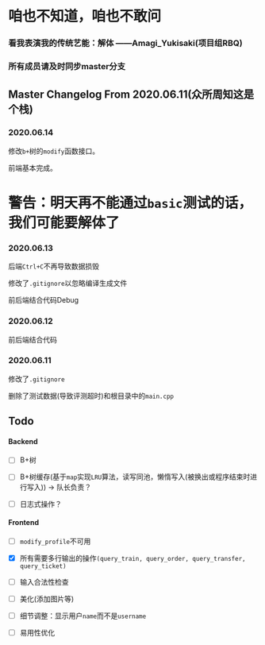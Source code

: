 # 咱也不知道，咱也不敢问

### 看我表演我的传统艺能：解体 ——Amagi_Yukisaki(项目组RBQ)

### 所有成员请及时同步master分支

## Master Changelog From 2020.06.11(众所周知这是个栈)

### 2020.06.14

修改`b+`树的`modify`函数接口。

前端基本完成。

# 警告：明天再不能通过`basic`测试的话，我们可能要解体了

### 2020.06.13

后端`Ctrl+C`不再导致数据损毁

修改了`.gitignore`以忽略编译生成文件

前后端结合代码Debug

### 2020.06.12

前后端结合代码

### 2020.06.11

修改了`.gitignore`

删除了测试数据(导致评测超时)和根目录中的`main.cpp`


## Todo

#### Backend

- [ ] B+树

- [ ] B+树缓存(基于`map`实现`LRU`算法，读写同池，懒惰写入(被换出或程序结束时进行写入)) -> 队长负责？

- [ ] 日志式操作？

#### Frontend

- [ ] `modify_profile`不可用

- [x] 所有需要多行输出的操作`(query_train, query_order, query_transfer, query_ticket)`

- [ ] 输入合法性检查

- [ ] 美化(添加图片等)

- [ ] 细节调整：显示用户`name`而不是`username`

- [ ] 易用性优化
